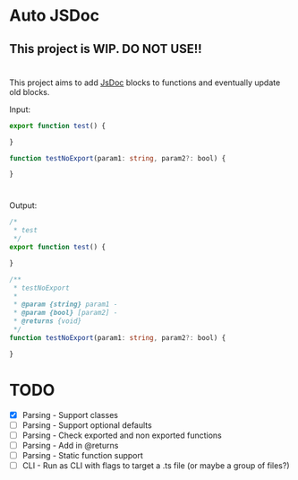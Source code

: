 # Auto JSDoc

## This project is WIP. DO NOT USE!!

#

This project aims to add [JsDoc](https://jsdoc.app/) blocks to functions and eventually update old blocks.

Input:
```ts
export function test() {

}

function testNoExport(param1: string, param2?: bool) {

}
```

#

Output:
```ts
/*
 * test
 */
export function test() {

}

/**
 * testNoExport
 *
 * @param {string} param1 - 
 * @param {bool} [param2] - 
 * @returns {void}
 */
function testNoExport(param1: string, param2?: bool) {

}
```

# TODO
* [X] Parsing - Support classes
* [ ] Parsing - Support optional defaults
* [ ] Parsing - Check exported and non exported functions
* [ ] Parsing - Add in @returns
* [ ] Parsing - Static function support
* [ ] CLI - Run as CLI with flags to target a .ts file (or maybe a group of files?)
